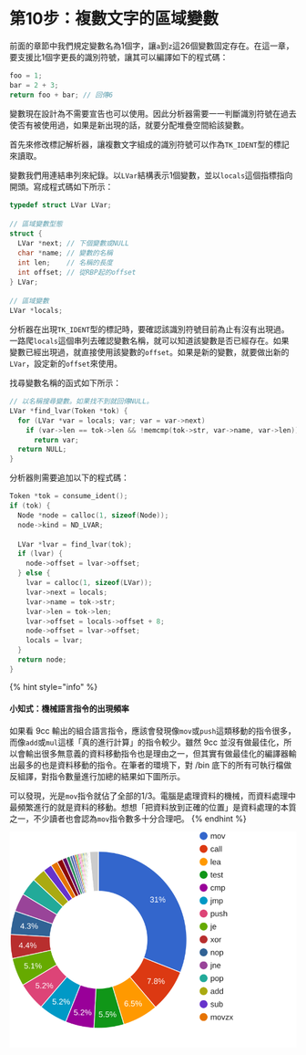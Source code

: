 # 第10步：複數文字的區域變數

前面的章節中我們規定變數名為1個字，讓`a`到`z`這26個變數固定存在。在這一章，要支援比1個字更長的識別符號，讓其可以編譯如下的程式碼：

```c
foo = 1;
bar = 2 + 3;
return foo + bar; // 回傳6
```

變數現在設計為不需要宣告也可以使用。因此分析器需要一一判斷識別符號在過去使否有被使用過，如果是新出現的話，就要分配堆疊空間給該變數。

首先來修改標記解析器，讓複數文字組成的識別符號可以作為`TK_IDENT`型的標記來讀取。

變數我們用連結串列來紀錄。以`LVar`結構表示1個變數，並以`locals`這個指標指向開頭。寫成程式碼如下所示：

```c
typedef struct LVar LVar;

// 區域變數型態
struct {
  LVar *next; // 下個變數或NULL
  char *name; // 變數的名稱
  int len;    // 名稱的長度
  int offset; // 從RBP起的offset
} LVar;

// 區域變數
LVar *locals;
```

分析器在出現`TK_IDENT`型的標記時，要確認該識別符號目前為止有沒有出現過。一路爬`locals`這個串列去確認變數名稱，就可以知道該變數是否已經存在。如果變數已經出現過，就直接使用該變數的`offset`。如果是新的變數，就要做出新的`LVar`，設定新的`offset`來使用。

找尋變數名稱的函式如下所示：

```c
// 以名稱搜尋變數。如果找不到就回傳NULL。
LVar *find_lvar(Token *tok) {
  for (LVar *var = locals; var; var = var->next)
    if (var->len == tok->len && !memcmp(tok->str, var->name, var->len))
      return var;
  return NULL;
}
```

分析器則需要追加以下的程式碼：

```c
Token *tok = consume_ident();
if (tok) {
  Node *node = calloc(1, sizeof(Node));
  node->kind = ND_LVAR;

  LVar *lvar = find_lvar(tok);
  if (lvar) {
    node->offset = lvar->offset;
  } else {
    lvar = calloc(1, sizeof(LVar));
    lvar->next = locals;
    lvar->name = tok->str;
    lvar->len = tok->len;
    lvar->offset = locals->offset + 8;
    node->offset = lvar->offset;
    locals = lvar;
  }
  return node;
}
```

{% hint style="info" %}
#### 小知式：機械語言指令的出現頻率

如果看 9cc 輸出的組合語言指令，應該會發現像`mov`或`push`這類移動的指令很多，而像`add`或`mul`這樣「真的進行計算」的指令較少。雖然 9cc 並沒有做最佳化，所以會輸出很多無意義的資料移動指令也是理由之一，但其實有做最佳化的編譯器輸出最多的也是資料移動的指令。在筆者的環境下，對 /bin 底下的所有可執行檔做反組譯，對指令數量進行加總的結果如下圖所示。

可以發現，光是`mov`指令就佔了全部的1/3。電腦是處理資料的機械，而資料處理中最頻繁進行的就是資料的移動。想想「把資料放到正確的位置」是資料處理的本質之一，不少讀者也會認為`mov`指令數多十分合理吧。
{% endhint %}

![&#x6307;&#x4EE4;&#x7684;&#x51FA;&#x73FE;&#x983B;&#x7387;](../.gitbook/assets/index%20%2813%29.svg)

